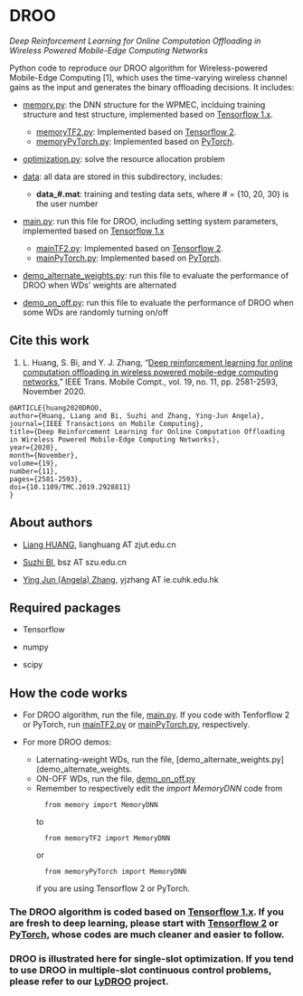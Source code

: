# DROO

*Deep Reinforcement Learning for Online Computation Offloading in Wireless Powered Mobile-Edge Computing Networks*

Python code to reproduce our DROO algorithm for Wireless-powered Mobile-Edge Computing [1], which uses the time-varying wireless channel gains as the input and generates the binary offloading decisions. It includes:

- [memory.py](memory.py): the DNN structure for the WPMEC, inclduing training structure and test structure, implemented based on [Tensorflow 1.x](https://www.tensorflow.org/install/pip).
  - [memoryTF2.py](memoryTF2.py): Implemented based on [Tensorflow 2](https://www.tensorflow.org/install).
  - [memoryPyTorch.py](memoryPyTorch.py): Implemented based on [PyTorch](https://pytorch.org/get-started/locally/).
- [optimization.py](optimization.py): solve the resource allocation problem

- [data](./data): all data are stored in this subdirectory, includes:

  - **data_#.mat**: training and testing data sets, where # = {10, 20, 30} is the user number

- [main.py](main.py): run this file for DROO, including setting system parameters, implemented based on [Tensorflow 1.x](https://www.tensorflow.org/install/pip)
  - [mainTF2.py](mainTF2.py): Implemented based on [Tensorflow 2](https://www.tensorflow.org/install).
  - [mainPyTorch.py](mainPyTorch.py): Implemented based on [PyTorch](https://pytorch.org/get-started/locally/).

- [demo_alternate_weights.py](demo_alternate_weights.py): run this file to evaluate the performance of DROO when WDs' weights are alternated

- [demo_on_off.py](demo_on_off.py): run this file to evaluate the performance of DROO when some WDs are randomly turning on/off


## Cite this work

1. L. Huang, S. Bi, and Y. J. Zhang, “[Deep reinforcement learning for online computation offloading in wireless powered mobile-edge computing networks](https://ieeexplore.ieee.org/document/8771176),” IEEE Trans. Mobile Compt., vol. 19, no. 11, pp. 2581-2593, November 2020.

```
@ARTICLE{huang2020DROO,  
author={Huang, Liang and Bi, Suzhi and Zhang, Ying-Jun Angela},  
journal={IEEE Transactions on Mobile Computing},   
title={Deep Reinforcement Learning for Online Computation Offloading in Wireless Powered Mobile-Edge Computing Networks},   
year={2020},
month={November},
volume={19},  
number={11},  
pages={2581-2593},  
doi={10.1109/TMC.2019.2928811}
}
```

## About authors

- [Liang HUANG](https://scholar.google.com/citations?user=NifLoZ4AAAAJ), lianghuang AT zjut.edu.cn

- [Suzhi BI](https://scholar.google.com/citations?user=uibqC-0AAAAJ), bsz AT szu.edu.cn

- [Ying Jun (Angela) Zhang](https://scholar.google.com/citations?user=iOb3wocAAAAJ), yjzhang AT ie.cuhk.edu.hk

## Required packages

- Tensorflow

- numpy

- scipy

## How the code works

- For DROO algorithm, run the file, [main.py](main.py). If you code with Tenforflow 2 or PyTorch, run [mainTF2.py](mainTF2.py) or [mainPyTorch.py](mainPyTorch.py), respectively.

- For more DROO demos:
  - Laternating-weight WDs, run the file, [demo_alternate_weights.py](demo_alternate_weights.
  - ON-OFF WDs, run the file, [demo_on_off.py](demo_on_off.py)
  - Remember to respectively edit the *import MemoryDNN* code from
    ```
      from memory import MemoryDNN
    ```
    to
    ```
      from memoryTF2 import MemoryDNN
    ```
    or
    ```
      from memoryPyTorch import MemoryDNN
    ```
    if you are using Tensorflow 2 or PyTorch.
    
### The DROO algorithm is coded based on [Tensorflow 1.x](https://www.tensorflow.org/install/pip). If you are fresh to deep learning, please start with [Tensorflow 2](https://www.tensorflow.org/install) or [PyTorch](https://pytorch.org/get-started/locally/), whose codes are much cleaner and easier to follow.

### DROO is illustrated here for single-slot optimization. If you tend to use DROO in multiple-slot continuous control problems, please refer to our [LyDROO](https://github.com/revenol/LyDROO) project.
